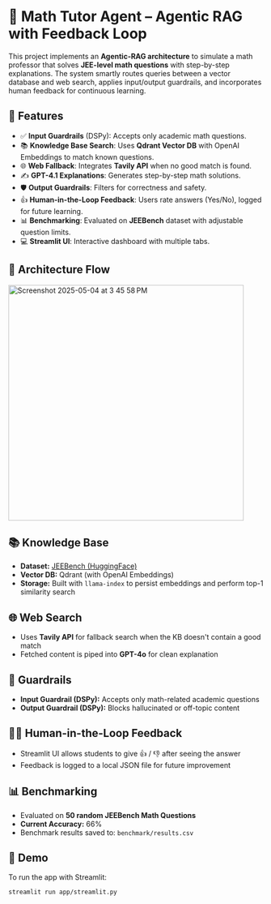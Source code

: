 # 🧠 Math Tutor Agent – Agentic RAG with Feedback Loop

This project implements an **Agentic-RAG architecture** to simulate a math professor that solves **JEE-level math questions** with step-by-step explanations. The system smartly routes queries between a vector database and web search, applies input/output guardrails, and incorporates human feedback for continuous learning.

## 📌 Features

- ✅ **Input Guardrails** (DSPy): Accepts only academic math questions.
- 📚 **Knowledge Base Search**: Uses **Qdrant Vector DB** with OpenAI Embeddings to match known questions.
- 🌐 **Web Fallback**: Integrates **Tavily API** when no good match is found.
- ✍️ **GPT-4.1 Explanations**: Generates step-by-step math solutions.
- 🛡️ **Output Guardrails**: Filters for correctness and safety.
- 👍 **Human-in-the-Loop Feedback**: Users rate answers (Yes/No), logged for future learning.
- 📊 **Benchmarking**: Evaluated on **JEEBench** dataset with adjustable question limits.
- 💻 **Streamlit UI**: Interactive dashboard with multiple tabs.

## 🚀 Architecture Flow

<img width="465" alt="Screenshot 2025-05-04 at 3 45 58 PM" src="https://github.com/user-attachments/assets/c0a9e612-2ef0-413c-b779-c99fe9f48619" />

## 📚 Knowledge Base

- **Dataset:** [JEEBench (HuggingFace)](https://huggingface.co/datasets/daman1209arora/jeebench)
- **Vector DB:** Qdrant (with OpenAI Embeddings)
- **Storage:** Built with `llama-index` to persist embeddings and perform top-1 similarity search

## 🌐 Web Search

- Uses **Tavily API** for fallback search when the KB doesn't contain a good match
- Fetched content is piped into **GPT-4o** for clean explanation

## 🔐 Guardrails

- **Input Guardrail (DSPy):** Accepts only math-related academic questions
- **Output Guardrail (DSPy):** Blocks hallucinated or off-topic content

## 👨‍🏫 Human-in-the-Loop Feedback

- Streamlit UI allows students to give 👍 / 👎 after seeing the answer
- Feedback is logged to a local JSON file for future improvement

## 📊 Benchmarking

- Evaluated on **50 random JEEBench Math Questions**
- **Current Accuracy:** 66%
- Benchmark results saved to: `benchmark/results.csv`

## 🚀 Demo

To run the app with Streamlit:

```bash
streamlit run app/streamlit.py
```
